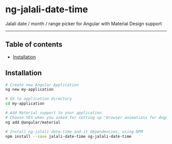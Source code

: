 # ng-jalali-date-time

Jalali date / month / range picker for Angular with Material Design support

---

## Table of contents

-   [Installation](#installation)

## Installation

```bash
# Create new Angular Application
ng new my-application

# Go to application directory
cd my-application

# Add Material support to your application
# Choose YES when you asked for setting up "browser animations for Angular Material"
ng add @angular/material

# Install ng-jalali-date-time and it dependencies, using NPM
npm install --save jalali-date-time ng-jalali-date-time
```
